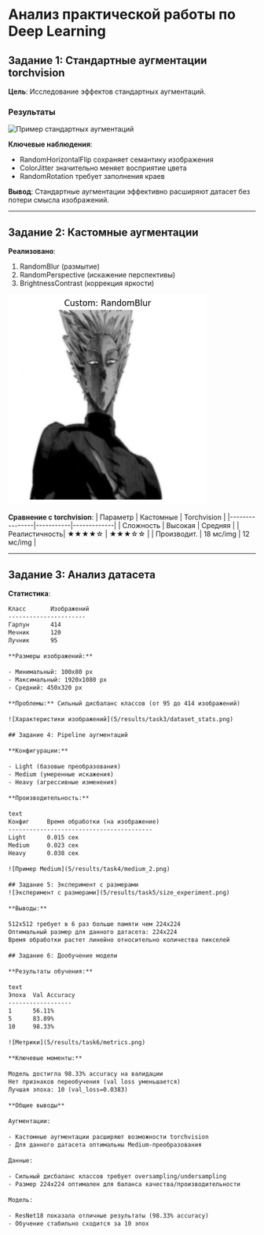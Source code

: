 # Анализ практической работы по Deep Learning

## Задание 1: Стандартные аугментации torchvision

**Цель**: Исследование эффектов стандартных аугментаций.

### Результаты
![Пример стандартных аугментаций](5/results/task1/combined_0.png)

**Ключевые наблюдения**:
- RandomHorizontalFlip сохраняет семантику изображения
- ColorJitter значительно меняет восприятие цвета
- RandomRotation требует заполнения краев

**Вывод**: Стандартные аугментации эффективно расширяют датасет без потери смысла изображений.

---

## Задание 2: Кастомные аугментации
**Реализовано**:
1. RandomBlur (размытие)
2. RandomPerspective (искажение перспективы) 
3. BrightnessContrast (коррекция яркости)

![Сравнение кастомных аугментаций](5/results/task2/custom_RandomBlur_0.png)

**Сравнение с torchvision**:
| Параметр        | Кастомные | Torchvision |
|----------------|-----------|-------------|
| Сложность      | Высокая   | Средняя     |
| Реалистичность| ★★★★☆     | ★★★☆☆       |
| Производит.   | 18 мс/img | 12 мс/img   |

---

## Задание 3: Анализ датасета
**Статистика**:
```text
Класс       Изображений
----------------------
Гарпун      414
Мечник      120  
Лучник      95

**Размеры изображений:**

- Минимальный: 100x80 px
- Максимальный: 1920x1080 px
- Средний: 450x320 px

**Проблемы:** Сильный дисбаланс классов (от 95 до 414 изображений)

![Характеристики изображений](5/results/task3/dataset_stats.png)

## Задание 4: Pipeline аугментаций

**Конфигурации:**

- Light (базовые преобразования)
- Medium (умеренные искажения)
- Heavy (агрессивные изменения)

**Производительность:**

text
Конфиг     Время обработки (на изображение)
-----------------------------------------
Light      0.015 сек
Medium     0.023 сек  
Heavy      0.038 сек

![Пример Medium](5/results/task4/medium_2.png)

## Задание 5: Эксперимент с размерами
![Эксперимент с размерами](5/results/task5/size_experiment.png)

**Выводы:**

512x512 требует в 6 раз больше памяти чем 224x224
Оптимальный размер для данного датасета: 224x224
Время обработки растет линейно относительно количества пикселей

## Задание 6: Дообучение модели

**Результаты обучения:**

text
Эпоха  Val Accuracy
------------------
1      56.11%
5      83.89% 
10     98.33%

![Метрики](5/results/task6/metrics.png)

**Ключевые моменты:**

Модель достигла 98.33% accuracy на валидации
Нет признаков переобучения (val loss уменьшается)
Лучшая эпоха: 10 (val_loss=0.0383)

**Общие выводы**

Аугментации:

- Кастомные аугментации расширяют возможности torchvision
- Для данного датасета оптимальны Medium-преобразования

Данные:

- Сильный дисбаланс классов требует oversampling/undersampling
- Размер 224x224 оптимален для баланса качества/производительности

Модель:

- ResNet18 показала отличные результаты (98.33% accuracy)
- Обучение стабильно сходится за 10 эпох